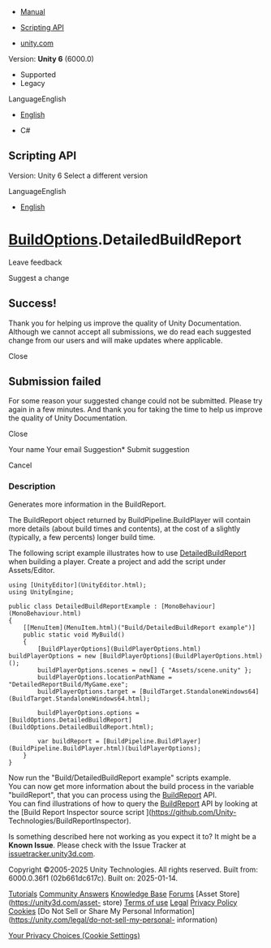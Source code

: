 [ ]()

  * [Manual](../Manual/index.html)
  * [Scripting API](../ScriptReference/index.html)

  * [unity.com](https://unity.com/)

Version: **Unity 6** (6000.0)

  * Supported
  * Legacy

LanguageEnglish

  * [English]()

  * C#

[ ](https://docs.unity3d.com)

## Scripting API

Version: Unity 6 Select a different version

LanguageEnglish

  * [English]()

#  [BuildOptions](BuildOptions.html).DetailedBuildReport

Leave feedback

Suggest a change

## Success!

Thank you for helping us improve the quality of Unity Documentation. Although
we cannot accept all submissions, we do read each suggested change from our
users and will make updates where applicable.

Close

## Submission failed

For some reason your suggested change could not be submitted. Please <a>try
again</a> in a few minutes. And thank you for taking the time to help us
improve the quality of Unity Documentation.

Close

Your name Your email Suggestion* Submit suggestion

Cancel

[ ]()

### Description

Generates more information in the BuildReport.

The BuildReport object returned by BuildPipeline.BuildPlayer will contain more
details (about build times and contents), at the cost of a slightly
(typically, a few percents) longer build time.  
  
The following script example illustrates how to use
[DetailedBuildReport](BuildOptions.DetailedBuildReport.html) when building a
player. Create a project and add the script under Assets/Editor.

    
    
    using [UnityEditor](UnityEditor.html);
    using UnityEngine;  
      
    public class DetailedBuildReportExample : [MonoBehaviour](MonoBehaviour.html)
    {
        [[MenuItem](MenuItem.html)("Build/DetailedBuildReport example")]
        public static void MyBuild()
        {
            [BuildPlayerOptions](BuildPlayerOptions.html) buildPlayerOptions = new [BuildPlayerOptions](BuildPlayerOptions.html)();
            buildPlayerOptions.scenes = new[] { "Assets/scene.unity" };
            buildPlayerOptions.locationPathName = "DetailedReportBuild/MyGame.exe";
            buildPlayerOptions.target = [BuildTarget.StandaloneWindows64](BuildTarget.StandaloneWindows64.html);  
      
            buildPlayerOptions.options = [BuildOptions.DetailedBuildReport](BuildOptions.DetailedBuildReport.html);  
      
            var buildReport = [BuildPipeline.BuildPlayer](BuildPipeline.BuildPlayer.html)(buildPlayerOptions);
        }
    }
    

Now run the "Build/DetailedBuildReport example" scripts example.  
You can now get more information about the build process in the variable
"buildReport", that you can process using the
[BuildReport](Build.Reporting.BuildReport.html) API.  
You can find illustrations of how to query the
[BuildReport](Build.Reporting.BuildReport.html) API by looking at the [Build
Report Inspector source script ](https://github.com/Unity-
Technologies/BuildReportInspector).

Is something described here not working as you expect it to? It might be a
**Known Issue**. Please check with the Issue Tracker at
[issuetracker.unity3d.com](https://issuetracker.unity3d.com).

Copyright ©2005-2025 Unity Technologies. All rights reserved. Built from:
6000.0.36f1 (02b661dc617c). Built on: 2025-01-14.

[Tutorials](https://unity3d.com/learn) [Community
Answers](https://answers.unity3d.com) [Knowledge
Base](https://support.unity3d.com/hc/en-us)
[Forums](https://forum.unity3d.com) [Asset Store](https://unity3d.com/asset-
store) [Terms of use](https://docs.unity3d.com/Manual/TermsOfUse.html)
[Legal](https://unity.com/legal) [Privacy
Policy](https://unity.com/legal/privacy-policy)
[Cookies](https://unity.com/legal/cookie-policy) [Do Not Sell or Share My
Personal Information](https://unity.com/legal/do-not-sell-my-personal-
information)

[Your Privacy Choices (Cookie Settings)](javascript:void\(0\);)

